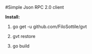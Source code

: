 #Simple Json RPC 2.0 client

**Install:**

1. go get -u github.com/FiloSottile/gvt

2. gvt restore

3. go build